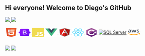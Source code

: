 ## Hi everyone! Welcome to Diego's GitHub
<div>
<a href="https://github.com/DiegoPanta" />
<img height="180em" src="https://github-readme-stats.vercel.app/api?username=DiegoPanta&show_icons=true&theme=react&include_all_commits=true" />
<img height="180em" src="https://github-readme-stats.vercel.app/api/top-langs/?username=DiegoPanta&layout=compact&langs_count=16&theme=react"/>
</div>
<div style="display: inline_block"><br/>
<img align="center" alt="HTML5" height="30" width="40" src="https://raw.githubusercontent.com/devicons/devicon/master/icons/html5/html5-original.svg" />
<img align="center" alt="Bootstrap" height="30" width="40" src="https://raw.githubusercontent.com/devicons/devicon/master/icons/bootstrap/bootstrap-original.svg" />
<img align="center" alt="Js" height="30" width="40" src="https://raw.githubusercontent.com/devicons/devicon/master/icons/javascript/javascript-plain.svg" />
<img align="center" alt="Vue.js" height="30" width="40" src="https://raw.githubusercontent.com/devicons/devicon/master/icons/vuejs/vuejs-original.svg" />
<img align="center" alt="Angular" height="30" width="40" src="https://raw.githubusercontent.com/devicons/devicon/master/icons/angularjs/angularjs-original.svg" />
<img align="center" alt="React" height="30" width="40" src="https://raw.githubusercontent.com/devicons/devicon/master/icons/react/react-original.svg" />
<img align="center" alt="Csharp" height="30" width="40" src="https://raw.githubusercontent.com/devicons/devicon/master/icons/csharp/csharp-original.svg" />
<img align="center" alt="SQL Server" height="30" width="40" src="https://cdn.jsdelivr.net/gh/devicons/devicon/icons/microsoftsqlserver/microsoftsqlserver-plain.svg" />
<img align="center" alt="AWS" height="30" width="40" src="https://raw.githubusercontent.com/devicons/devicon/master/icons/amazonwebservices/amazonwebservices-original-wordmark.svg" />
</div>

##

<div>
<a href="mailto:d.pantacardoso@gmail.com" target="_blank">
    <img src="https://img.shields.io/badge/Gmail-EA4335?style=for-the-badge&logo=gmail&logoColor=white" target="_blank" />
</a>
<a href="https://www.linkedin.com/in/diego-panta-cardoso-a04480122/" target="_blank">
    <img src="https://img.shields.io/badge/LinkedIn-0077B5?style=for-the-badge&logo=linkedin&logoColor=white" target="_blank" />
</a>

</div>

